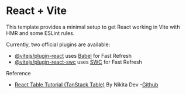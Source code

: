 # React + Vite

This template provides a minimal setup to get React working in Vite with HMR and some ESLint rules.

Currently, two official plugins are available:

- [@vitejs/plugin-react](https://github.com/vitejs/vite-plugin-react/blob/main/packages/plugin-react/README.md) uses [Babel](https://babeljs.io/) for Fast Refresh
- [@vitejs/plugin-react-swc](https://github.com/vitejs/vite-plugin-react-swc) uses [SWC](https://swc.rs/) for Fast Refresh


Reference

- [React Table Tutorial (TanStack Table)](https://www.youtube.com/watch?v=CjqG277Hmgg&t=1685s) By Nikita Dev
-[Github](https://github.com/nikitadev-yt/react-table-tutorial/blob/main)